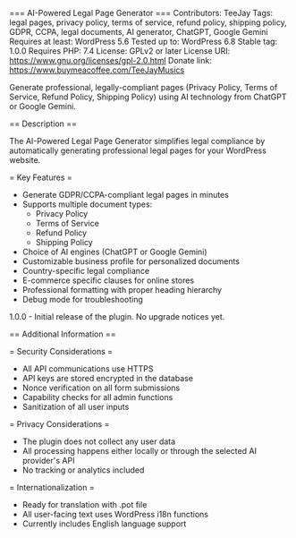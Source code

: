 === AI-Powered Legal Page Generator ===
Contributors: TeeJay
Tags: legal pages, privacy policy, terms of service, refund policy, shipping policy, GDPR, CCPA, legal documents, AI generator, ChatGPT, Google Gemini
Requires at least: WordPress 5.6
Tested up to: WordPress 6.8
Stable tag: 1.0.0
Requires PHP: 7.4
License: GPLv2 or later
License URI: https://www.gnu.org/licenses/gpl-2.0.html
Donate link: https://www.buymeacoffee.com/TeeJayMusics

Generate professional, legally-compliant pages (Privacy Policy, Terms of Service, Refund Policy, Shipping Policy) using AI technology from ChatGPT or Google Gemini.

== Description ==

The AI-Powered Legal Page Generator simplifies legal compliance by automatically generating professional legal pages for your WordPress website.

= Key Features =
- Generate GDPR/CCPA-compliant legal pages in minutes
- Supports multiple document types:
  * Privacy Policy
  * Terms of Service
  * Refund Policy
  * Shipping Policy
- Choice of AI engines (ChatGPT or Google Gemini)
- Customizable business profile for personalized documents
- Country-specific legal compliance
- E-commerce specific clauses for online stores
- Professional formatting with proper heading hierarchy
- Debug mode for troubleshooting

1.0.0 - Initial release of the plugin. No upgrade notices yet.

== Additional Information ==

= Security Considerations =
* All API communications use HTTPS
* API keys are stored encrypted in the database
* Nonce verification on all form submissions
* Capability checks for all admin functions
* Sanitization of all user inputs

= Privacy Considerations =
* The plugin does not collect any user data
* All processing happens either locally or through the selected AI provider's API
* No tracking or analytics included

= Internationalization =
* Ready for translation with .pot file
* All user-facing text uses WordPress i18n functions
* Currently includes English language support
